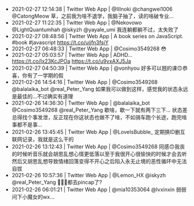 * 2021-02-27 12:14:38 | Twitter Web App | @IIInoki @changwei1006 @CatongMeow 草，之前我为啥不退学，我脑子抽了，读的啥破专业...
* 2021-02-27 11:22:35 | Twitter Web App | @Nekovowo @LightQuantumhah @iskyzh @yayale_umi 我连躺都躺不过，太失败了
* 2021-02-27 08:48:56 | Twitter Web App | A book series on JavaScript.
#book #javascript 
https://t.co/ujjfn3fsiY
* 2021-02-27 06:48:33 | Twitter Web App | @Cosimo3549268 😳
* 2021-02-27 05:03:57 | Twitter Web App | ADHD... https://t.co/Ix23KcJPOa https://t.co/u9vxAXJ5Ja
* 2021-02-27 04:50:39 | Twitter Web App | @vonhyou 好多可以翘的课🙃恭喜，你有了一学期的假
* 2021-02-26 14:54:16 | Twitter Web App | @Cosimo3549268 @balalaika_bot @real_Peter_Yang 如果我可以做到这样，感觉我的状态永远是最佳的...不过确实有道理
* 2021-02-26 14:36:30 | Twitter Web App | @balalaika_bot @Cosimo3549268 @real_Peter_Yang 歇啥，歇一下就有两下三下... 状态差总得找个事发泄，反正现在你这状态也做不了啥，不如骑车跑个长途，跑完啥事都不是事...
* 2021-02-26 13:45:45 | Twitter Web App | @LoveIsBubble_ 定期换ID删互联网记录，我就是这么干的
* 2021-02-26 13:12:43 | Twitter Web App | @Cosimo3549268 同感🙃我丧的时候听音乐就会胡思乱想心情更低落以至于我很开心很愉快的时候才会去听然后又胡思乱想导致情绪回落变得不开心之后陷入永无止境的恶性循环中无法自拔
* 2021-02-26 10:57:36 | Twitter Web App | @Lemon_HX @iskyzh @real_Peter_Yang 🌿🌿🌿都去pincap了?
* 2021-02-26 06:01:21 | Twitter Web App | @mia10353064 @lvxinxin 弱弱问下小魔女的wx...
